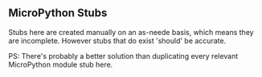 ## MicroPython Stubs

Stubs here are created manually on an as-neede basis, which means they are incomplete.
However stubs that do exist 'should' be accurate.

PS: There's probably a better solution than duplicating every relevant MicroPython module stub here.